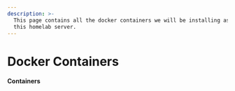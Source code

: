 ```yaml
---
description: >-
  This page contains all the docker containers we will be installing as part of
  this homelab server.
---
```


# Docker Containers

#### Containers

